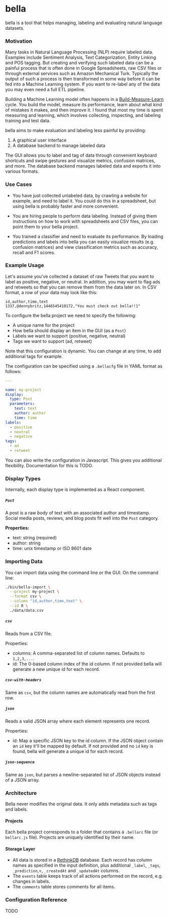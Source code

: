 # bella

bella is a tool that helps managing, labeling and evaluating natural language datasets.

### Motivation

Many tasks in Natural Language Processing (NLP) require labeled data. Examples include Sentiment Analysis, Text Categorization, Entity Linking and POS tagging. But creating and verifying such labeled data can be a painful process that is often done in Google Spreadsheets, raw CSV files or through external services such as Amazon Mechanical Turk. Typically the output of such a process is then transformed in some way before it can be fed into a Machine Learning system. If you want to re-label any of the data you may even need a full ETL pipeline.

Building a Machine Learning model often happens in a [Build-Measure-Learn](http://steveblank.com/2015/05/06/build-measure-learn-throw-things-against-the-wall-and-see-if-they-work/) cycle. You build the model, measure its performance, learn about what kind of mistakes it makes, and then improve it. I found that most my time is spent measuring and learning, which involves collecting, inspecting, and labeling training and test data.

bella aims to make evaluation and labeling less painful by providing: 

1. A graphical user interface
2. A database backend to manage labeled data

The GUI allows you to label and tag of data through convenient keyboard shortcuts and swipe gestures and visualize metrics, confusion matrices, and more. The database backend manages labeled data and exports it into various formats.

### Use Cases

- You have just collected unlabeled data, by crawling a website for example, and need to label it. You could do this in a spreadsheet, but using bella is probably faster and more convenient.

- You are hiring people to perform data labeling. Instead of giving them instructions on how to work with spreadsheets and CSV files, you can point them to your bella project.

- You trained a classifier and need to evaluate its performance. By loading predictions and labels into bella you can easily visualize results (e.g. confusion matrices) and view classification metrics such as accuracy, recall and F1 scores.

### Example Usage

Let's assume you've collected a dataset of raw Tweets that you want to label as positive, negative, or neutral. In addition, you may want to flag ads and retweets so that you can remove them from the data later on. In CSV format, a row  of your data may look like this:

```
id,author,time,text
1337,@dennybritz,1446545410172,"You must check out bella!!1"
```

To configure the bella project we need to specify the following:

- A unique name for the project
- How bella should display an item in the GUI (as a `Post`)
- Labels we want to support (positive, negative, neutral)
- Tags we want to support (ad, retweet)

Note that this configuration is dynamic. You can change at any time, to add additional tags for example.

The configuration can be specified using a `.bellacfg` file in YAML format as follows:

```yaml
---

name: my-project
display:
  type: Post
  parameters:
    text: text
    author: author
    time: time
labels: 
  - positive
  - neutral
  - negative
tags:
  - ad
  - retweet
```

You can also write the configuration in Javascript. This gives you additional flexibility. Documentation for this is TODO.


### Display Types

Internally, each display type is implemented as a React component.

##### `Post`

A post is a raw body of text with an associated author and timestamp. Social media posts, reviews, and blog posts fit well into the `Post` category. 

**Properties:**

- text: string (required)
- author: string
- time: unix timestamp or ISO 8601 date


### Importing Data

You can import data using the command line or the GUI. On the command line:


```bash
./bin/bella-import \
  --project my-project \
  --format csv \
  --colums "id,author,time,text" \
  --id 0 \ 
  ./data/data.csv
```

##### `csv`

Reads from a CSV file.

Properties:

- columns: A comma-separated list of column names. Defaults to `1,2,3,...`.
- id: The 0-based column index of the id column. If not provided bella will generate a new unique id for each record.


##### `csv-with-headers`

Same as `csv`, but the column names are automatically read from the first row.


##### `json`

Reads a valid JSON array where each element represents one record.

Properties:

- id: Map a specific JSON key to the id column. If the JSON object contain an `id` key it'll be mapped by default. If not provided and no `id` key is found, bella will generate a unique id for each record.

##### `json-sequence`

Same as `json`, but parses a newline-separated list of JSON objects instead of a JSON array.



### Architecture

Bella never modifies the original data. It only adds metadata such as tags and labels.

#### Projects

Each bella project corresponds to a folder that contains a `.bellarc` file (or `bellarc.js` file). Projects are uniquely identified by their name.

#### Storage Layer

- All data is stored in a [RethinkDB](http://rethinkdb.com/) database. Each record has column names as specified in the input definition, plus additional `_label`, `_tags`, `_prediction`,=, `_createdAt` and `_updatedAt` columns.
- The `events` table keeps track of all actions performed on the record, e.g. changes in labels.
- The `comments` table stores comments for all items.



### Configuration Reference

TODO
